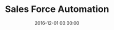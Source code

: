 ---
layout: inner
position: left
title: 'Sales Force Automation'
lead_text: "Contributed to the development of PT Atri Distribusindo's SFA system, enabling optimization on their sales processes and workflow."
tags: ['PHP', 'C#', 'Xamarin']
featured_image: ['/img/posts/sfa.png']
date: 2016-12-01 00:00:00
categories: ['Web', 'Mobile']
project_link: ''
button_icon: ''
button_text: ''
order: 12
visible: 1
company: 'PT. Aditya Arta Abadi'
---
